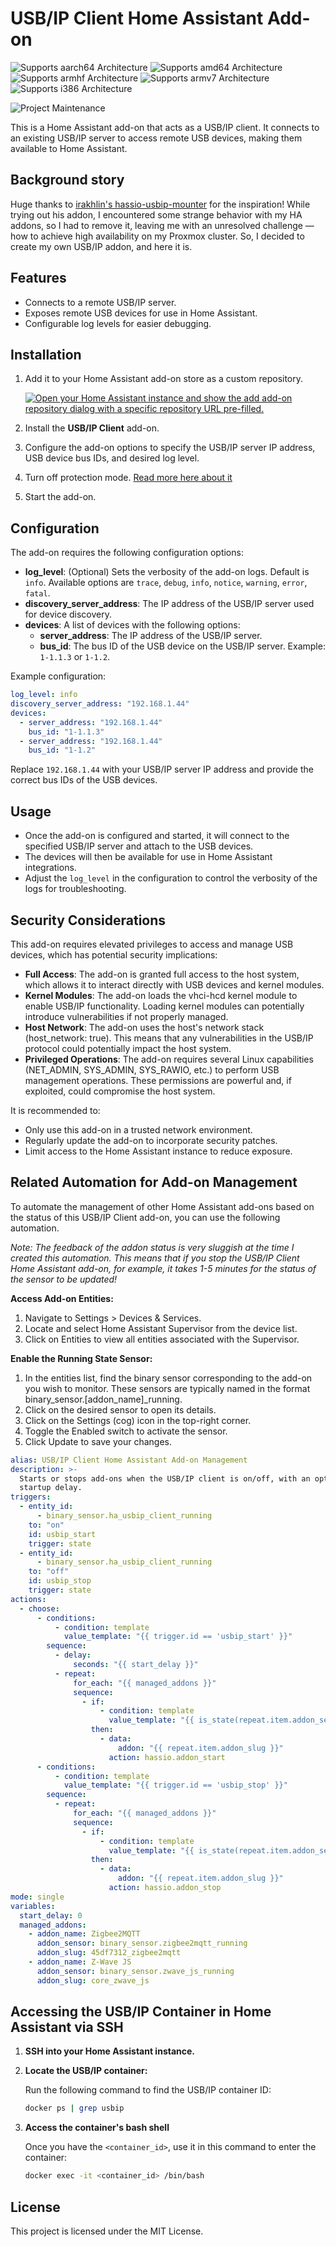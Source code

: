 # USB/IP Client Home Assistant Add-on

![Supports aarch64 Architecture][aarch64-shield]
![Supports amd64 Architecture][amd64-shield]
![Supports armhf Architecture][armhf-shield]
![Supports armv7 Architecture][armv7-shield]
![Supports i386 Architecture][i386-shield]

![Project Maintenance][maintenance-shield]

This is a Home Assistant add-on that acts as a USB/IP client. It connects to an existing USB/IP server to access remote USB devices, making them available to Home Assistant.

## Background story

Huge thanks to [irakhlin's hassio-usbip-mounter](https://github.com/irakhlin/hassio-usbip-mounter) for the inspiration! While trying out his addon, I encountered some strange behavior with my HA addons, so I had to remove it, leaving me with an unresolved challenge — how to achieve high availability on my Proxmox cluster. So, I decided to create my own USB/IP addon, and here it is.

## Features

- Connects to a remote USB/IP server.
- Exposes remote USB devices for use in Home Assistant.
- Configurable log levels for easier debugging.

## Installation

1. Add it to your Home Assistant add-on store as a custom repository.

    [![Open your Home Assistant instance and show the add add-on repository dialog with a specific repository URL pre-filled.](https://my.home-assistant.io/badges/supervisor_add_addon_repository.svg)](https://my.home-assistant.io/redirect/supervisor_add_addon_repository/?repository_url=https://github.com/cryptedx/ha-usbip-client)

2. Install the **USB/IP Client** add-on.
3. Configure the add-on options to specify the USB/IP server IP address, USB device bus IDs, and desired log level.
4. Turn off protection mode. [Read more here about it](#security-considerations)
5. Start the add-on.

## Configuration

The add-on requires the following configuration options:

- **log_level**: (Optional) Sets the verbosity of the add-on logs. Default is `info`. Available options are `trace`, `debug`, `info`, `notice`, `warning`, `error`, `fatal`.
- **discovery_server_address**: The IP address of the USB/IP server used for device discovery.
- **devices**: A list of devices with the following options:
  - **server_address**: The IP address of the USB/IP server.
  - **bus_id**: The bus ID of the USB device on the USB/IP server. Example: `1-1.1.3` or `1-1.2`.

Example configuration:

```yaml
log_level: info
discovery_server_address: "192.168.1.44"
devices:
  - server_address: "192.168.1.44"
    bus_id: "1-1.1.3"
  - server_address: "192.168.1.44"
    bus_id: "1-1.2"
```

Replace `192.168.1.44` with your USB/IP server IP address and provide the correct bus IDs of the USB devices.

## Usage

- Once the add-on is configured and started, it will connect to the specified USB/IP server and attach to the USB devices.
- The devices will then be available for use in Home Assistant integrations.
- Adjust the `log_level` in the configuration to control the verbosity of the logs for troubleshooting.

## Security Considerations

This add-on requires elevated privileges to access and manage USB devices, which has potential security implications:

- **Full Access**: The add-on is granted full access to the host system, which allows it to interact directly with USB devices and kernel modules.
- **Kernel Modules**: The add-on loads the vhci-hcd kernel module to enable USB/IP functionality. Loading kernel modules can potentially introduce vulnerabilities if not properly managed.
- **Host Network**: The add-on uses the host's network stack (host_network: true). This means that any vulnerabilities in the USB/IP protocol could potentially impact the host system.
- **Privileged Operations**: The add-on requires several Linux capabilities (NET_ADMIN, SYS_ADMIN, SYS_RAWIO, etc.) to perform USB management operations. These permissions are powerful and, if exploited, could compromise the host system.

It is recommended to:

- Only use this add-on in a trusted network environment.
- Regularly update the add-on to incorporate security patches.
- Limit access to the Home Assistant instance to reduce exposure.

## Related Automation for Add-on Management

To automate the management of other Home Assistant add-ons based on the status of this USB/IP Client add-on, you can use the following automation.

*Note: The feedback of the addon status is very sluggish at the time I created this automation. This means that if you stop the USB/IP Client Home Assistant add-on, for example, it takes 1-5 minutes for the status of the sensor to be updated!*

**Access Add-on Entities:**

1. Navigate to Settings > Devices & Services.
2. Locate and select Home Assistant Supervisor from the device list.
3. Click on Entities to view all entities associated with the Supervisor.

**Enable the Running State Sensor:**

1. In the entities list, find the binary sensor corresponding to the add-on you wish to monitor. These sensors are typically named in the format binary_sensor.[addon_name]_running.
2. Click on the desired sensor to open its details.
3. Click on the Settings (cog) icon in the top-right corner.
4. Toggle the Enabled switch to activate the sensor.
5. Click Update to save your changes.

```yaml
alias: USB/IP Client Home Assistant Add-on Management
description: >-
  Starts or stops add-ons when the USB/IP client is on/off, with an optional
  startup delay.
triggers:
  - entity_id:
      - binary_sensor.ha_usbip_client_running
    to: "on"
    id: usbip_start
    trigger: state
  - entity_id:
      - binary_sensor.ha_usbip_client_running
    to: "off"
    id: usbip_stop
    trigger: state
actions:
  - choose:
      - conditions:
          - condition: template
            value_template: "{{ trigger.id == 'usbip_start' }}"
        sequence:
          - delay:
              seconds: "{{ start_delay }}"
          - repeat:
              for_each: "{{ managed_addons }}"
              sequence:
                - if:
                    - condition: template
                      value_template: "{{ is_state(repeat.item.addon_sensor, 'off') }}"
                  then:
                    - data:
                        addon: "{{ repeat.item.addon_slug }}"
                      action: hassio.addon_start
      - conditions:
          - condition: template
            value_template: "{{ trigger.id == 'usbip_stop' }}"
        sequence:
          - repeat:
              for_each: "{{ managed_addons }}"
              sequence:
                - if:
                    - condition: template
                      value_template: "{{ is_state(repeat.item.addon_sensor, 'on') }}"
                  then:
                    - data:
                        addon: "{{ repeat.item.addon_slug }}"
                      action: hassio.addon_stop
mode: single
variables:
  start_delay: 0
  managed_addons:
    - addon_name: Zigbee2MQTT
      addon_sensor: binary_sensor.zigbee2mqtt_running
      addon_slug: 45df7312_zigbee2mqtt
    - addon_name: Z-Wave JS
      addon_sensor: binary_sensor.zwave_js_running
      addon_slug: core_zwave_js

```

## Accessing the USB/IP Container in Home Assistant via SSH

1. **SSH into your Home Assistant instance.**

2. **Locate the USB/IP container:**

    Run the following command to find the USB/IP container ID:

    ```bash
    docker ps | grep usbip
    ```

3. **Access the container's bash shell**

    Once you have the `<container_id>`, use it in this command to enter the container:

    ```bash
    docker exec -it <container_id> /bin/bash
    ```

## License

This project is licensed under the MIT License.

[aarch64-shield]: https://img.shields.io/badge/aarch64-yes-green.svg
[amd64-shield]: https://img.shields.io/badge/amd64-yes-green.svg
[armhf-shield]: https://img.shields.io/badge/armhf-yes-green.svg
[armv7-shield]: https://img.shields.io/badge/armv7-yes-green.svg
[i386-shield]: https://img.shields.io/badge/i386-yes-green.svg
[maintenance-shield]: https://img.shields.io/maintenance/yes/2025.svg

